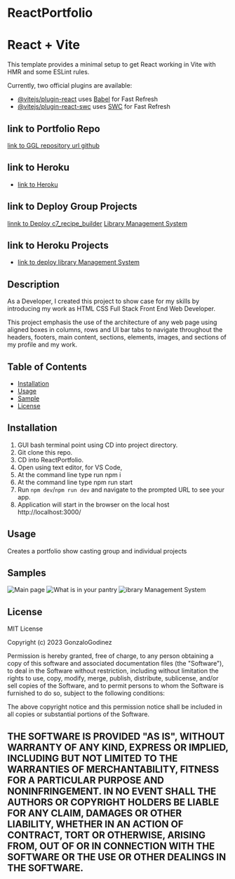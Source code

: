 # ReactPortfolio

# React + Vite

This template provides a minimal setup to get React working in Vite with HMR and some ESLint rules.

Currently, two official plugins are available:

- [@vitejs/plugin-react](https://github.com/vitejs/vite-plugin-react/blob/main/packages/plugin-react/README.md) uses [Babel](https://babeljs.io/) for Fast Refresh
- [@vitejs/plugin-react-swc](https://github.com/vitejs/vite-plugin-react-swc) uses [SWC](https://swc.rs/) for Fast Refresh


## link to Portfolio Repo
[link to GGL repository url github](https://github.com/GonzaloGodinez/reactportfolio)

## link to Heroku
- [link to Heroku](https://ggl-texteditor-23f5063fdfe4.herokuapp.com/)

## link to Deploy Group Projects
[linnk to Deploy c7_recipe_builder](https://ltrokey.github.io/c7_recipe_builder/index.html)
[Library Management System](https://github.com/GonzaloGodinez/gsgges-p2)

## link to Heroku Projects
- [link to deploy library Management System](https://gsgges-p2-01b3ebe075ed.herokuapp.com/)

## Description
As a Developer, I created this project to show case for my skills by introducing my work as HTML CSS Full Stack Front End Web Developer.

This project emphasis the use of the architecture of any web page using aligned boxes in columns, rows and UI bar tabs to navigate throughout the headers, footers, main content, sections, elements, images, and sections of my profile and my work.

## Table of Contents

- [Installation](#installation)
- [Usage](#usage)
- [Sample](#Samples)
- [License](#license)

## Installation
1.	GUI bash terminal point using CD into project directory.
2.	Git clone this repo.
3.	CD into ReactPortfolio.	
4.	Open using text editor, for VS Code, 
5.  At the command line type run npm i 
6.  At the command line type npm run start
7.  Run `npm dev`/`npm run dev` and navigate to the prompted URL to see your app.
8.	Application will start in the browser on the local host http://localhost:3000/

## Usage
Creates a portfolio show casting group and individual projects

## Samples

![Main page ](./Assets/Mainpage.png)
![What is in your pantry](./Assets/c7_recipe_builder.png)
![ibrary Management System](./Assets/library-manag-syst.png)




## License
MIT License

Copyright (c) 2023 GonzaloGodinez

Permission is hereby granted, free of charge, to any person obtaining a copy
of this software and associated documentation files (the "Software"), to deal
in the Software without restriction, including without limitation the rights
to use, copy, modify, merge, publish, distribute, sublicense, and/or sell
copies of the Software, and to permit persons to whom the Software is
furnished to do so, subject to the following conditions:

The above copyright notice and this permission notice shall be included in all
copies or substantial portions of the Software.

THE SOFTWARE IS PROVIDED "AS IS", WITHOUT WARRANTY OF ANY KIND, EXPRESS OR
IMPLIED, INCLUDING BUT NOT LIMITED TO THE WARRANTIES OF MERCHANTABILITY,
FITNESS FOR A PARTICULAR PURPOSE AND NONINFRINGEMENT. IN NO EVENT SHALL THE
AUTHORS OR COPYRIGHT HOLDERS BE LIABLE FOR ANY CLAIM, DAMAGES OR OTHER
LIABILITY, WHETHER IN AN ACTION OF CONTRACT, TORT OR OTHERWISE, ARISING FROM,
OUT OF OR IN CONNECTION WITH THE SOFTWARE OR THE USE OR OTHER DEALINGS IN THE
SOFTWARE.
---
